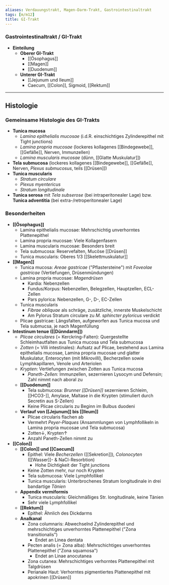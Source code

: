 ```yaml
---
aliases: Verdauungstrakt, Magen-Darm-Trakt, Gastrointestinaltrakt
tags: [m/m12]
title: GI-Trakt
---
```

### Gastrointestinaltrakt / GI-Trakt
- **Einteilung**
	- **Oberer GI-Trakt**
		- [[Ösophagus]]
		- [[Magen]]
		- [[Duodenum]]
	- **Unterer GI-Trakt**
		- [[Jejunum und Ileum]]
		- Caecum, [[Colon]], Sigmoid, [[Rektum]]




---
## Histologie
### Gemeinsame Histologie des GI-Trakts

- **Tunica mucosa**
    - *Lamina epithelialis mucosae* (i.d.R. einschichtiges Zylinderepithel mit Tight junctions)
    - *Lamina propria mucosae* (lockeres kollagenes [[Bindegewebe]], [[Gefäße]], Nerven, Immunzellen)
    - *Lamina muscularis mucosae* (dünn, [[Glatte Muskulatur]])
- **Tela submucosa** (lockeres kollagenes [[Bindegewebe]], [[Gefäße]], Nerven, *Plexus submucosus*, teils [[Drüsen]])
- **Tunica muscularis**
    - *Stratum circulare*
    - *Plexus myentericus*
    - *Stratum longitudinale*
- **Tunica serosa** mit *Tela subserose* (bei intraperitonealer Lage) bzw. **Tunica adventitia** (bei extra-/retroperitonealer Lage)

### Besonderheiten

- **[[Ösophagus]]**
    - Lamina epithelialis mucosae: Mehrschichtig unverhorntes Plattenepithel
    - Lamina propria mucosae: Viele Kollagenfasern
    - Lamina muscularis mucosae: Besonders breit
    - Tela submucosa: Reservefalten, Mucöse [[Drüsen]]
    - Tunica muscularis: Oberes 1/3 [[Skelettmuskulatur]]
- **[[Magen]]**
    - Tunica mucosa: *Areae gastricae* ("Pflastersteine") mit *Foveolae gastricae* (Vertiefungen, Drüsenmündungen)
    - Lamina propria mucosae: *Magendrüsen*
        - Kardia: Nebenzellen
        - Fundus/Korpus: Nebenzellen, Belegzellen, Hauptzellen, ECL-Zellen
        - Pars pylorica: Nebenzellen, G-, D-, EC-Zellen
    - Tunica muscularis
        - *Fibrae obliquae* als schräge, zusätzliche, innerste Muskelschicht
        - Am Pylorus Stratum circulare zu *M. sphincter pyloricus* verdickt
    - Plicae gastricae: Längsfalten, aufgeworfen aus Tunica mucosa und Tela submucsa, je nach Magenfüllung
- **Intestinum tenue ([[Dünndarm]])**
    - *Plicae circulares* (= Kerckring-Falten): Quergestellte Schleimhautfalten aus Tunica mucosa und Tela submucosa
    - *Zotten* (= Villi intestinales): Aufsatz auf Plicae, bestehend aus Lamina epithelialis mucosae, Lamina propria mucosae und glatter Muskulatur, Enterocyten (mit *Mikrovilli*), Becherzellen sowie Lymphkapillaren, Venole und Arteriolen
    - *Krypten*: Vertiefungen zwischen Zotten aus Tunica mucosa
        - *Paneth-Zellen:* Immunzellen, sezernieren Lysocym und Defensin; Zahl nimmt nach aboral zu
    - **[[Duodenum]]**
        - Tela submucosa: *Brunner [[Drüsen]]* sezernieren Schleim, [[HCO3-]], Amylase, Maltase in die Krypten (stimuliert durch Secretin aus S-Zellen)
        - Keine Plicae circularis zu Beginn im Bulbus duodeni
    - **Verlauf von [[Jejunum]] bis [[Ileum]]**
        - Plicae circularis flachen ab
        - Vermehrt *Peyer-Plaques* (Ansammlungen von Lymphfollikeln in Lamina propria mucosae und Tela submucosa)
        - Zotten↓, Krypten↑
        - Anzahl Paneth-Zellen nimmt zu
- **[[Colon]]**
    - **[[Colon]] und [[Caecum]]**
        - Epithel: Viele *Becherzellen* ([[Sekretion]])*, Colonocyten* ([[Wasser]]- & NaCl-Resorbtion)
            - Hohe Dichtigkeit der Tight junctions
        - Keine Zotten mehr, nur noch Krypten
        - Tela submucosa: Viele Lymphfollikel
        - Tunica muscularis: Unterbrochenes Stratum longitudinale in drei bandartige *Tänien*
    - **Appendix vermiformis**
        - Tunica muscularis: Gleichmäßiges Str. longitudinale, keine Tänien
        - Sehr viele Lymphfollikel
    - **[[Rektum]]**
        - Epithel: Ähnlich des Dickdarms
    - **Analkanal**
        - Zona columnaris: Abwechselnd Zylinderepithel und mehrschichtiges unverhorntes Plattenepithel ("Zona transitionalis")
            - Endet an Linea dentata
        - Pecten analis (= Zona alba): Mehrschichtiges unverhorntes Plattenepithel ("Zona squamosa")
            - Endet an Linae anocutanea
        - Zona cutanea: Mehrschichtiges verhorntes Plattenepithel mit Talgdrüsen
        - Perianale Haut: Verhorntes pigmentiertes Plattenepithel mit apokrinen [[Drüsen]]

